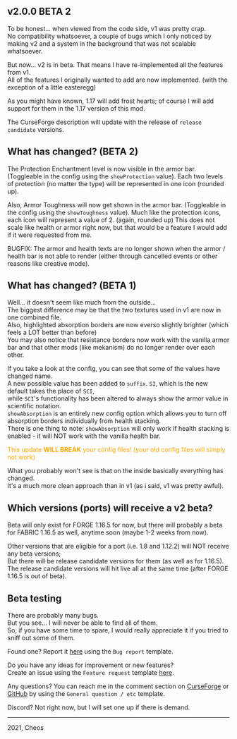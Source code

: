 [github]: https://github.com/Cheos137/ArmorpointsPlusplus/issues
[curseforge]: https://www.curseforge.com/minecraft/mc-mods/armorpoints

## v2.0.0 BETA 2

To be honest... when viewed from the code side, v1 was pretty crap.<br>
No compatibility whatsoever, a couple of bugs which I only noticed by making v2 and a system in the background that was not scalable whatsoever.

But now... v2 is in beta. That means I have re-implemented all the features from v1.<br>
All of the features I originally wanted to add are now implemented. (with the exception of a little easteregg)

As you might have known, 1.17 will add frost hearts; of course I will add support for them in the 1.17 version of this mod.

The CurseForge description will update with the release of `release candidate` versions.

## What has changed? (BETA 2)

The Protection Enchantment level is now visible in the armor bar. (Toggleable in the config using the `showProtection` value).
Each two levels of protection (no matter the type) will be represented in one icon (rounded up).

Also, Armor Toughness will now get shown in the armor bar. (Toggleable in the config using the `showToughness` value).
Much like the protection icons, each icon will represent a value of 2. (again, rounded up)
This does not scale like health or armor right now, but that would be a feature I would add if it were requested from me.

BUGFIX: The armor and health texts are no longer shown when the armor / health bar is not able to render (either through cancelled events or other reasons like creative mode).

## What has changed? (BETA 1)

Well... it doesn't seem like much from the outside...<br>
The biggest difference may be that the two textures used in v1 are now in one combined file.<br>
Also, highlighted absorption borders are now everso slightly brighter (which feels a LOT better than before)<br>
You may also notice that resistance borders now work with the vanilla armor bar and that other mods (like mekanism) do no longer render over each other.

If you take a look at the config, you can see that some of the values have changed name.<br>
A new possible value has been added to `suffix`. `SI`, which is the new default takes the place of `SCI`,<br>
while `SCI`'s functionality has been altered to always show the armor value in scientific notation.<br>
`showAbsorption` is an entirely new config option which allows you to turn off absorption borders individually from health stacking.<br>
There is one thing to note: `showAbsorption` will only work if health stacking is enabled - it will NOT work with the vanilla health bar.

<span style="color:orange;">This update **WILL BREAK** your config files! (your old config files will simply not work)</span>

What you probably won't see is that on the inside basically everything has changed.<br>
It's a much more clean approach than in v1 (as i said, v1 was pretty awful).

## Which versions (ports) will receive a v2 beta?

Beta will only exist for FORGE 1.16.5 for now, but there will probably a beta for FABRIC 1.16.5 as well, anytime soon (maybe 1-2 weeks from now).

Other versions that are eligible for a port (i.e. 1.8 and 1.12.2) will NOT receive any beta versions;<br>
But there will be release candidate versions for them (as well as for 1.16.5).<br>
The release candidate versions will hit live all at the same time (after FORGE 1.16.5 is out of beta).

## Beta testing

There are probably many bugs.<br>
But you see... I will never be able to find all of them.<br>
So, if you have some time to spare, I would really appreciate it if you tried to sniff out some of them.

Found one? Report it [here][github] using the `Bug report` template.

Do you have any ideas for improvement or new features?<br>
Create an issue using the `Feature request` template [here][github].

Any questions? You can reach me in the comment section on [CurseForge][curseforge] or [GitHub][github] by using the `General question / etc` template.

Discord? Not right now, but I will set one up if there is demand.


<hr>
2021, Cheos
